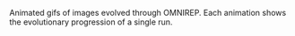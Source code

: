 Animated gifs of images evolved through OMNIREP. Each animation shows the evolutionary progression of a single run.           
